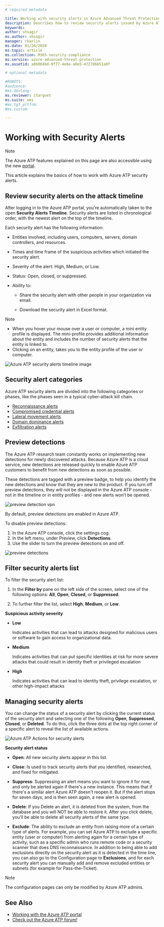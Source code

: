 ```yaml
---
# required metadata

title: Working with security alerts in Azure Advanced Threat Protection
description: Describes how to review security alerts issued by Azure ATP
keywords:
author: shsagir
ms.author: shsagir
manager: rkarlin
ms.date: 01/26/2020
ms.topic: article
ms.collection: M365-security-compliance
ms.service: azure-advanced-threat-protection
ms.assetid: a06004bd-9f77-4e8e-a0e5-4727d6651a0f

# optional metadata

#ROBOTS:
#audience:
#ms.devlang:
ms.reviewer: itargoet
ms.suite: ems
#ms.tgt_pltfrm:
#ms.custom:

---
```


# Working with Security Alerts

> [!NOTE]
> The Azure ATP features explained on this page are also accessible using the new [portal](https://portal.cloudappsecurity.com).

This article explains the basics of how to work with Azure ATP security alerts.

## Review security alerts on the attack timeline <a name="review-suspicious-activities-on-the-attack-time-line"></a>

After logging in to the Azure ATP portal, you're automatically taken to the open **Security Alerts Timeline**. Security alerts are listed in chronological order, with the newest alert on the top of the timeline.

Each security alert has the following information:

- Entities involved, including users, computers, servers, domain controllers, and resources.

- Times and time frame of the suspicious activities which initiated the security alert.

- Severity of the alert: High, Medium, or Low.

- Status: Open, closed, or suppressed.

- Ability to:

    - Share the security alert with other people in your organization via email.

    - Download the security alert in Excel format.

> [!NOTE]
>
> - When you hover your mouse over a user or computer, a mini entity profile is displayed. The mini-profile provides additional information about the entity and includes the number of security alerts that the entity is linked to.
> - Clicking on an entity, takes you to the entity profile of the user or computer.

![Azure ATP security alerts timeline image](media/atp-sa-timeline.png)

## Security alert categories

Azure ATP security alerts are divided into the following categories or phases, like the phases seen in a typical cyber-attack kill chain.

- [Reconnaissance alerts](atp-reconnaissance-alerts.md)
- [Compromised credential alerts](atp-compromised-credentials-alerts.md)
- [Lateral movement alerts](atp-lateral-movement-alerts.md)
- [Domain dominance alerts](atp-domain-dominance-alerts.md)
- [Exfiltration alerts](atp-exfiltration-alerts.md)

## Preview detections <a name="preview-detections"></a>

The Azure ATP research team constantly works on implementing new detections for newly discovered attacks. Because Azure ATP is a cloud service, new detections are released quickly to enable Azure ATP customers to benefit from new detections as soon as possible.

These detections are tagged with a preview badge, to help you identify the new detections and know that they are new to the product. If you turn off preview detections, they will not be displayed in the Azure ATP console - not in the timeline or in entity profiles - and new alerts won’t be opened.

![preview detection vpn](./media/preview-detection-vpn.png)

By default, preview detections are enabled in Azure ATP.

To disable preview detections:

1. In the Azure ATP console, click the settings cog.
2. In the left menu, under Preview, click **Detections**.
3. Use the slider to turn the preview detections on and off.

![preview detections](./media/preview-detections.png)

## Filter security alerts list

To filter the security alert list:

1. In the **Filter by** pane on the left side of the screen, select one of the following options: **All**, **Open**, **Closed**, or **Suppressed**.

2. To further filter the list, select **High**, **Medium**, or **Low**.

**Suspicious activity severity**

- **Low**

    Indicates activities that can lead to attacks designed for malicious users or software to gain access to organizational data.

- **Medium**

    Indicates activities that can put specific identities at risk for more severe attacks that could result in identity theft or privileged escalation

- **High**

    Indicates activities that can lead to identity theft, privilege escalation, or other high-impact attacks

## Managing security alerts

You can change the status of a security alert by clicking the current status of the security alert and selecting one of the following **Open**, **Suppressed**, **Closed**, or **Deleted**.
To do this, click the three dots at the top right corner of a specific alert to reveal the list of available actions.

![Azure ATP Actions for security alerts](./media/atp-sa-actions.png)

**Security alert status**

- **Open**: All new security alerts appear in this list.

- **Close**: Is used to track security alerts that you identified, researched, and fixed for mitigated.

- **Suppress**: Suppressing an alert means you want to ignore it for now, and only be alerted again if there's a new instance. This means that if there's a similar alert Azure ATP doesn't reopen it. But if the alert stops for seven days, and is then seen again, a new alert is opened.

- **Delete**: If you Delete an alert, it is deleted from the system, from the database and you will NOT be able to restore it. After you click delete, you'll be able to delete all security alerts of the same type.

- **Exclude**: The ability to exclude an entity from raising more of a certain type of alerts. For example, you can set Azure ATP to exclude a specific entity (user or computer) from alerting again for a certain type of activity, such as a specific admin who runs remote code or a security scanner that does DNS reconnaissance. In addition to being able to add exclusions directly on the security alert as it is detected in the time line, you can also go to the Configuration page to **Exclusions**, and for each security alert you can manually add and remove excluded entities or subnets (for example for Pass-the-Ticket).

> [!NOTE]
> The configuration pages can only be modified by Azure ATP admins.

## See Also

- [Working with the Azure ATP portal](workspace-portal.md)
- [Check out the Azure ATP forum!](https://aka.ms/azureatpcommunity)
